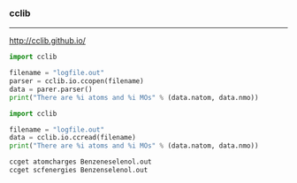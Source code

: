 ### cclib
---
http://cclib.github.io/

```py 
import cclib

filename = "logfile.out"
parser = cclib.io.ccopen(filename)
data = parer.parser()
print("There are %i atoms and %i MOs" % (data.natom, data.nmo))

import cclib

filename = "logfile.out"
data = cclib.io.ccread(filename)
print("There are %i atoms and %i MOs" % (data.natom, data.nmo))


```

```sh
ccget atomcharges Benzeneselenol.out
ccget scfenergies Benzenselenol.out
```

```
```



